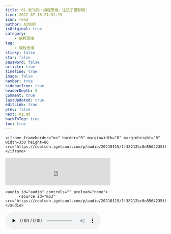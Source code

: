 ```yaml
---
title: 01-发刊词：编程思维，让孩子更聪明！
time: 2022-07-18 21:51:19
icon: read
author: AI悦创
isOriginal: true
category: 
    - 编程思维
tag:
    - 编程思维
sticky: false
star: false
password: false
article: true
timeline: true
image: false
navbar: true
sidebarIcon: true
headerDepth: 5
comment: true
lastUpdated: true
editLink: true
prev: false
next: 01.md
backToTop: true
toc: true
---
```


```text
<iframe frameborder="no" border="0" marginwidth="0" marginheight="0" width=330 height=86 src="https://coolcdn.igetcool.com/p/audio/20210115/1f38212bc0e8564235f88ac75fd53d58_48.m4a"></iframe>
```

<iframe frameborder="no" border="0" marginwidth="0" marginheight="0" width=330 height=86 src="https://coolcdn.igetcool.com/p/audio/20210115/1f38212bc0e8564235f88ac75fd53d58_48.m4a"></iframe>

```text
<audio id="audio" controls="" preload="none">
      <source id="mp3" src="https://coolcdn.igetcool.com/p/audio/20210115/1f38212bc0e8564235f88ac75fd53d58_48.m4a">
</audio>
```

<audio id="audio" controls="" preload="none">
      <source id="mp3" src="https://coolcdn.igetcool.com/p/audio/20210115/1f38212bc0e8564235f88ac75fd53d58_48.m4a">
</audio>





